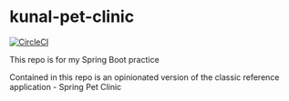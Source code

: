 # kunal-pet-clinic

[![CircleCI](https://circleci.com/gh/kunalindoliya/Spring5-recipe-app.svg?style=svg)](https://circleci.com/gh/kunalindoliya/Spring5-recipe-app)

This repo is for my Spring Boot practice 

Contained in this repo is an opinionated version of the classic reference application - Spring Pet Clinic

